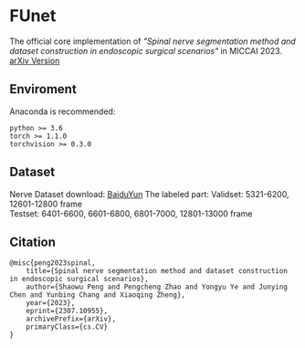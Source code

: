 # FUnet
The official core implementation of *"Spinal nerve segmentation method and dataset construction in endoscopic surgical scenarios"* in MICCAI 2023.
[arXiv Version](https://arxiv.org/ftp/arxiv/papers/2307/2307.10955.pdf)

## Enviroment
Anaconda is recommended:  
```
python >= 3.6  
torch >= 1.1.0  
torchvision >= 0.3.0  
```
## Dataset
Nerve Dataset download: [BaiduYun]()
The labeled part: 
Validset: 5321-6200, 12601-12800 frame  
Testset: 6401-6600, 6601-6800, 6801-7000, 12801-13000 frame  

## Citation
```
@misc{peng2023spinal,
    title={Spinal nerve segmentation method and dataset construction in endoscopic surgical scenarios},
    author={Shaowu Peng and Pengcheng Zhao and Yongyu Ye and Junying Chen and Yunbing Chang and Xiaoqing Zheng},
    year={2023},
    eprint={2307.10955},
    archivePrefix={arXiv},
    primaryClass={cs.CV}
}
```











